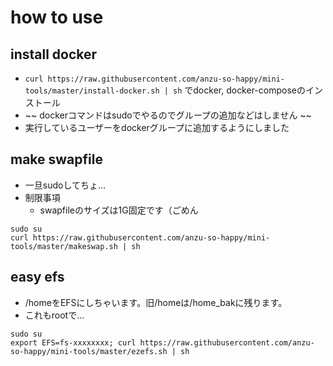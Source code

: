 # how to use

## install docker
- ``curl https://raw.githubusercontent.com/anzu-so-happy/mini-tools/master/install-docker.sh | sh`` でdocker, docker-composeのインストール
- ~~ dockerコマンドはsudoでやるのでグループの追加などはしません ~~
- 実行しているユーザーをdockerグループに追加するようにしました

## make swapfile
- 一旦sudoしてちょ…
- 制限事項
  - swapfileのサイズは1G固定です（ごめん
```
sudo su
curl https://raw.githubusercontent.com/anzu-so-happy/mini-tools/master/makeswap.sh | sh
```

## easy efs
- /homeをEFSにしちゃいます。旧/homeは/home_bakに残ります。
- これもrootで…
```
sudo su
export EFS=fs-xxxxxxxx; curl https://raw.githubusercontent.com/anzu-so-happy/mini-tools/master/ezefs.sh | sh
```